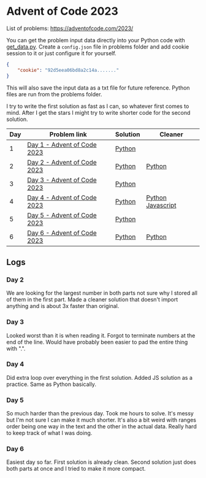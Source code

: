 # Advent of Code 2023
List of problems: https://adventofcode.com/2023/

You can get the problem input data directly into your Python code with [get_data.py](2022_problems/get_data.py). Create a `config.json` file in problems folder and add cookie session to it or just configure it for yourself.
```json
{
	"cookie": "92d5eea06bd8a2c14a......."
}
```
This will also save the input data as a txt file for future reference. Python files are run from the problems folder.

I try to write the first solution as fast as I can, so whatever first comes to mind. After I get the stars I might try to write shorter code for the second solution. 

| Day | Problem link                                                         | Solution                         | Cleaner                          |
| --- | -------------------------------------------------------------------- | -------------------------------- | -------------------------------- |
| 1   | [Day 1 - Advent of Code 2023](https://adventofcode.com/2023/day/1)   | [Python](2023_problems/day1.py)  |                                  |
| 2   | [Day 2 - Advent of Code 2023](https://adventofcode.com/2023/day/2)   | [Python](2023_problems/day2.py)  | [Python](2023_problems/day2_b.py)|
| 3   | [Day 3 - Advent of Code 2023](https://adventofcode.com/2023/day/3)   | [Python](2023_problems/day3.py)  |                                  |
| 4   | [Day 4 - Advent of Code 2023](https://adventofcode.com/2023/day/4)   | [Python](2023_problems/day4.py)  | [Python](2023_problems/day4b.py) [Javascript](2023_problems/day4.js) |
| 5   | [Day 5 - Advent of Code 2023](https://adventofcode.com/2023/day/5)   | [Python](2023_problems/day5.py)  |                                  |
| 6   | [Day 6 - Advent of Code 2023](https://adventofcode.com/2023/day/6)   | [Python](2023_problems/day6.py)  | [Python](2023_problems/day6b.py) |


## Logs
### Day 2
We are looking for the largest number in both parts not sure why I stored all of them in the first part.
Made a cleaner solution that doesn't import anything and is about 3x faster than original.

### Day 3
Looked worst than it is when reading it. Forgot to terminate numbers at the end of the line. 
Would have probably been easier to pad the entire thing with ".".

### Day 4
Did extra loop over everything in the first solution. Added JS solution as a practice. Same as Python basically.

### Day 5
So much harder than the previous day. Took me hours to solve. It's messy but I'm not sure I can make it much shorter.
It's also a bit weird with ranges order being one way in the text and the other in the actual data. Really hard to keep track of what I was doing.

### Day 6
Easiest day so far. First solution is already clean. Second solution just does both parts at once and I tried to make it more compact.
